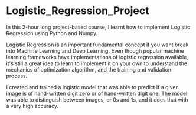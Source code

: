 # Logistic_Regression_Project

In this 2-hour long project-based course, I learnt how to implement Logistic Regression using Python and Numpy.

Logistic Regression is an important fundamental concept if you want break into Machine Learning and Deep Learning. Even though popular machine learning frameworks have implementations of logistic regression available, it's still a great idea to learn to implement it on your own to understand the mechanics of optimization algorithm, and the training and validation process.

I created and trained a logistic model that was able to predict if a given image is of hand-written digit zero or of hand-written digit one. The model was able to distinguish between images, or 0s and 1s, and it does that with a very high accuracy.
